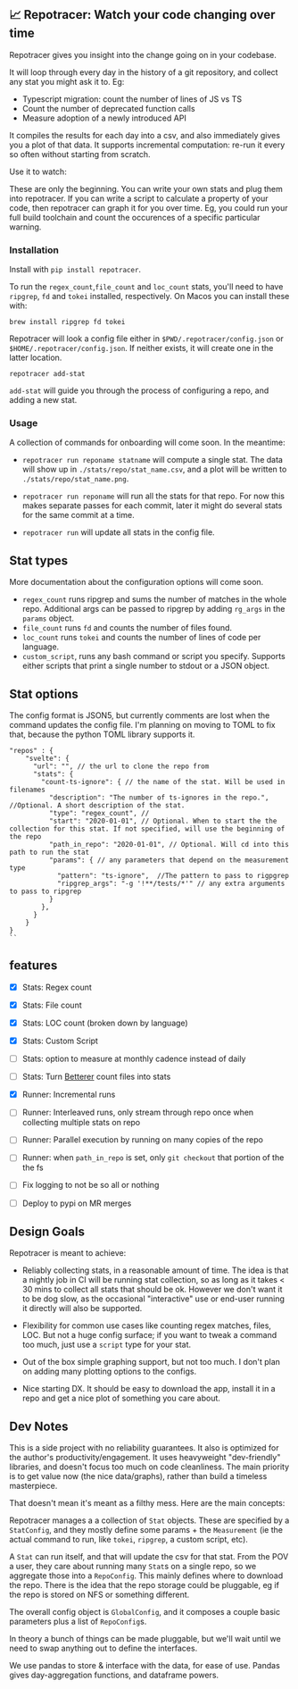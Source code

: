 ## 📈 Repotracer: Watch your code changing over time

Repotracer gives you insight into the change going on in your codebase.

It will loop through every day in the history of a git repository, and collect any stat you might ask it to. Eg:

- Typescript migration: count the number of lines of JS vs TS
- Count the number of deprecated function calls
- Measure adoption of a newly introduced API

It compiles the results for each day into a csv, and also immediately gives you a plot of that data.
It supports incremental computation: re-run it every so often without starting from scratch.

Use it to watch:

These are only the beginning. You can write your own stats and plug them into repotracer. If you can write a script to calculate a property of your code, then repotracer can graph it for you over time. Eg, you could run your full build toolchain and count the occurences of a specific particular warning.


### Installation

Install with `pip install repotracer`.

To run the `regex_count`,`file_count` and `loc_count` stats, you'll need to have `ripgrep`, `fd` and `tokei` installed, respectively. On Macos you can install these with:

```
brew install ripgrep fd tokei
```

Repotracer will look a config file either in `$PWD/.repotracer/config.json` or `$HOME/.repotracer/config.json`. If neither exists, it will create one in the latter location.

```
repotracer add-stat
```

`add-stat` will guide you through the process of configuring a repo, and adding a new stat.

### Usage

A collection of commands for onboarding will come soon. In the meantime:

- `repotracer run reponame statname` will compute a single stat. The data will show up in `./stats/repo/stat_name.csv`, and a plot will be written to `./stats/repo/stat_name.png`.

- `repotracer run reponame` will run all the stats for that repo. For now this makes separate passes for each commit, later it might do several stats for the same commit at a time.

- `repotracer run` will update all stats in the config file.

## Stat types

More documentation about the configuration options will come soon.

- `regex_count` runs ripgrep and sums the number of matches in the whole repo. Additional args can be passed to ripgrep by adding `rg_args` in the `params` object.
- `file_count` runs `fd` and counts the number of files found.
- `loc_count` runs `tokei` and counts the number of lines of code per language.
- `custom_script`, runs any bash command or script you specify. Supports either scripts that print a single number to stdout or a JSON object.

## Stat options

The config format is JSON5, but currently comments are lost when the command updates the config file. I'm planning on moving to TOML to fix that, because the python TOML library supports it.

```
"repos" : {
    "svelte": {
      "url": "", // the url to clone the repo from
      "stats": {
        "count-ts-ignore": { // the name of the stat. Will be used in filenames
          "description": "The number of ts-ignores in the repo.", //Optional. A short description of the stat.
          "type": "regex_count", //
          "start": "2020-01-01", // Optional. When to start the the collection for this stat. If not specified, will use the beginning of the repo
          "path_in_repo": "2020-01-01", // Optional. Will cd into this path to run the stat
          "params": { // any parameters that depend on the measurement type
            "pattern": "ts-ignore",  //The pattern to pass to rigpgrep
            "ripgrep_args": "-g '!**/tests/*'" // any extra arguments to pass to ripgrep
          }
        },
      }
    }
}
``
```

## features

- [x] Stats: Regex count
- [x] Stats: File count
- [x] Stats: LOC count (broken down by language)
- [x] Stats: Custom Script
- [ ] Stats: option to measure at monthly cadence instead of daily
- [ ] Stats: Turn [Betterer](https://github.com/phenomnomnominal/betterer) count files into stats

- [x] Runner: Incremental runs
- [ ] Runner: Interleaved runs, only stream through repo once when collecting multiple stats on repo
- [ ] Runner: Parallel execution by running on many copies of the repo
- [ ] Runner: when `path_in_repo` is set, only `git checkout` that portion of the the fs

- [ ] Fix logging to not be so all or nothing
- [ ] Deploy to pypi on MR merges

## Design Goals
Repotracer is meant to achieve:

* Reliably collecting stats, in a reasonable amount of time. The idea is that a nightly job in CI will be running stat collection, so as long as it takes < 30 mins to collect all stats that should be ok. However we don't want it to be dog slow, as the occasional "interactive" use or end-user running it directly will also be supported.

* Flexibility for common use cases like counting regex matches, files, LOC. But not a huge config surface; if you want to tweak a command too much, just use a `script` type for your stat.
* Out of the box simple graphing support, but not too much. I don't plan on adding many plotting options to the configs.
* Nice starting DX. It should be easy to download the app, install it in a repo and get a nice plot of something you care about.

## Dev Notes

This is a side project with no reliability guarantees. It also is optimized for the author's productivity/engagement. It uses heavyweight "dev-friendly" libraries, and doesn't focus too much on code cleanliness.
The main priority is to get value now (the nice data/graphs), rather than build a timeless masterpiece.

That doesn't mean it's meant as a filthy mess. Here are the main concepts:

Repotracer manages a a collection of `Stat` objects. These are specified by a
`StatConfig`, and they mostly define some params + the `Measurement` (ie the actual command to run, like `tokei`, `ripgrep`, a custom script, etc).

A `Stat` can run itself, and that will update the csv for that stat.
From the POV a user, they care about running many `Stat`s on a single repo,
so we aggregate those into a `RepoConfig`. This mainly defines where to download the repo. There is the idea that the repo storage could be pluggable, eg if
the repo is stored on NFS or something different.

The overall config object is `GlobalConfig`, and it composes a couple basic parameters plus a list of `RepoConfig`s.

In theory a bunch of things can be made pluggable, but we'll wait until we need to swap anything out to define the interfaces.

We use pandas to store & interface with the data, for ease of use. Pandas gives day-aggregation functions, and dataframe powers.
